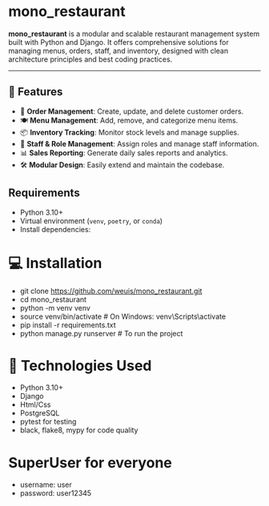 # mono_restaurant

**mono_restaurant** is a modular and scalable restaurant management system built with Python and Django. It offers comprehensive solutions for managing menus, orders, staff, and inventory, designed with clean architecture principles and best coding practices.

---
## 🚀 Features

- 🧾 **Order Management**: Create, update, and delete customer orders.
- 🍽️ **Menu Management**: Add, remove, and categorize menu items.
- 📦 **Inventory Tracking**: Monitor stock levels and manage supplies.
- 👥 **Staff & Role Management**: Assign roles and manage staff information.
- 📊 **Sales Reporting**: Generate daily sales reports and analytics.
- 🛠️ **Modular Design**: Easily extend and maintain the codebase.

## Requirements

- Python 3.10+
- Virtual environment (`venv`, `poetry`, or `conda`)
- Install dependencies:

# 💻 Installation
- git clone https://github.com/weuis/mono_restaurant.git
- cd mono_restaurant
- python -m venv venv
- source venv/bin/activate  # On Windows: venv\Scripts\activate
- pip install -r requirements.txt
- python manage.py runserver # To run the project


# 🧰 Technologies Used

- Python 3.10+
- Django
- Html/Css 
- PostgreSQL
- pytest for testing 
- black, flake8, mypy for code quality

# SuperUser for everyone 
- username: user
- password: user12345